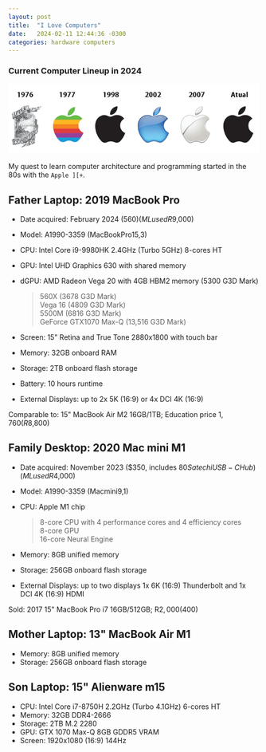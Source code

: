 ```yaml
---
layout: post
title:  "I Love Computers"
date:   2024-02-11 12:44:36 -0300
categories: hardware computers
---
```

### Current Computer Lineup in 2024

![Apple logos](/assets/img/apple_logos.png "Apple logos")

My quest to learn computer architecture and programming started in the 80s with the `Apple ][+`.

## Father Laptop: 2019 MacBook Pro 

- Date acquired: February 2024 ($560) (ML used R$9,000)
- Model: A1990-3359 (MacBookPro15,3)
- CPU: Intel Core i9-9980HK 2.4GHz (Turbo 5GHz) 8-cores HT
- GPU: Intel UHD Graphics 630 with shared memory
- dGPU: AMD Radeon Vega 20 with 4GB HBM2 memory (5300 G3D Mark)

  > 560X (3678 G3D Mark)  
  > Vega 16 (4809 G3D Mark)  
  > 5500M (6816 G3D Mark)  
  > GeForce GTX1070 Max-Q (13,516 G3D Mark)

- Screen: 15" Retina and True Tone 2880x1800 with touch bar
- Memory: 32GB onboard RAM
- Storage: 2TB onboard flash storage
- Battery: 10 hours runtime
- External Displays: up to 2x 5K (16:9) or 4x DCI 4K (16:9)

Comparable to: 15" MacBook Air M2 16GB/1TB; Education price $1,760 (R$8,800)

## Family Desktop: 2020 Mac mini M1 

- Date acquired: November 2023 ($350, includes $80 Satechi USB-C Hub) (ML used R$4,000)
- Model: A1990-3359 (Macmini9,1)
- CPU: Apple M1 chip  

  > 8-core CPU with 4 performance cores and 4 efficiency cores  
  > 8-core GPU  
  > 16-core Neural Engine

- Memory: 8GB unified memory
- Storage: 256GB onboard flash storage
- External Displays: up to two displays 1x 6K (16:9) Thunderbolt and 1x DCI 4K (16:9) HDMI

Sold: 2017 15" MacBook Pro i7 16GB/512GB; R$2,000 ($400)

## Mother Laptop: 13" MacBook Air M1

- Memory: 8GB unified memory
- Storage: 256GB onboard flash storage

## Son Laptop: 15" Alienware m15

- CPU: Intel Core i7-8750H 2.2GHz (Turbo 4.1GHz) 6-cores HT
- Memory: 32GB DDR4-2666
- Storage: 2TB M.2 2280
- GPU: GTX 1070 Max-Q 8GB GDDR5 VRAM
- Screen: 1920x1080 (16:9) 144Hz
